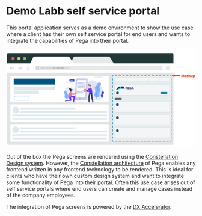 # Demo Labb self service portal

This portal application serves as a demo environment to show the use case where a client has their own self service portal for end users and wants to integrate the capabilities of Pega into their portal.

![pega embed](./public/img/mashup-skeleton-view.png)

Out of the box the Pega screens are rendered using the [Constellation Design system](https://design.pega.com/). However, the [Constellation architecture](https://academy.pega.com/topic/constellation-architecture/v1) of Pega enables any frontend written in any frontend technology to be rendered. This is ideal for clients who have their own custom design system and want to integrate some functionality of Pega into their portal. Often this use case arises out of self service portals where end users can create and manage cases instead of the company employees.

The integration of Pega screens is powered by the [DX Accelerator](https://community.pega.com/marketplace/component/dx-accelerator).